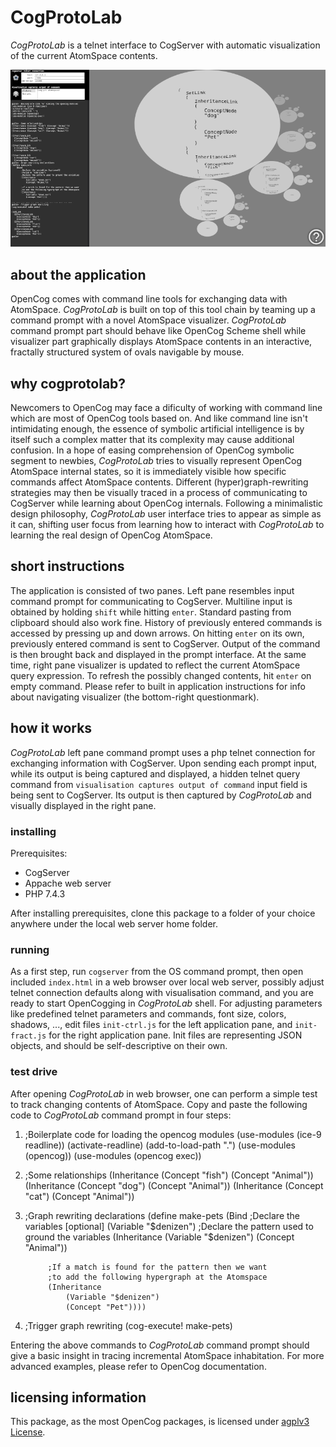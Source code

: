 # CogProtoLab

*CogProtoLab* is a telnet interface to CogServer with automatic visualization of the current AtomSpace contents.

![](media/ssh-800-cogprotolab.png)

## about the application

OpenCog comes with command line tools for exchanging data with AtomSpace. *CogProtoLab* is built on top of this tool chain by teaming up a command prompt with a novel AtomSpace visualizer. *CogProtoLab* command prompt part should behave like OpenCog Scheme shell while visualizer part graphically displays AtomSpace contents in an interactive, fractally structured system of ovals navigable by mouse.

## why cogprotolab?

Newcomers to OpenCog may face a dificulty of working with command line which are most of OpenCog tools based on. And like command line isn't intimidating enough, the essence of symbolic artificial intelligence is by itself such a complex matter that its complexity may cause additional confusion. In a hope of easing comprehension of OpenCog symbolic segment to newbies, *CogProtoLab* tries to visually represent OpenCog AtomSpace internal states, so it is immediately visible how specific commands affect AtomSpace contents. Different (hyper)graph-rewriting strategies may then be visually traced in a process of communicating to CogServer while learning about OpenCog internals. Following a minimalistic design philosophy, *CogProtoLab* user interface tries to appear as simple as it can, shifting user focus from learning how to interact with *CogProtoLab* to learning the real design of OpenCog AtomSpace.

## short instructions

The application is consisted of two panes. Left pane resembles input command prompt for communicating to CogServer. Multiline input is obtained by holding `shift` while hitting `enter`. Standard pasting from clipboard should also work fine. History of previously entered commands is accessed by pressing up and down arrows. On hitting `enter` on its own, previously entered command is sent to CogServer. Output of the command is then brought back and displayed in the prompt interface. At the same time, right pane visualizer is updated to reflect the current AtomSpace query expression. To refresh the possibly changed contents, hit `enter` on empty command. Please refer to built in application instructions for info about navigating visualizer (the bottom-right questionmark).

## how it works

*CogProtoLab* left pane command prompt uses a php telnet connection for exchanging information with CogServer. Upon sending each prompt input, while its output is being captured and displayed, a hidden telnet query command from `visualisation captures output of command` input field is being sent to CogServer. Its output is then captured by *CogProtoLab* and visually displayed in the right pane.

### installing

Prerequisites:
- CogServer
- Appache web server
- PHP 7.4.3

After installing prerequisites, clone this package to a folder of your choice anywhere under the local web server home folder.

### running

As a first step, run `cogserver` from the OS command prompt, then open included `index.html` in a web browser over local web server, possibly adjust telnet connection defaults along with visualisation command, and you are ready to start OpenCogging in *CogProtoLab* shell. For adjusting parameters like predefined telnet parameters and commands, font size, colors, shadows, ..., edit files `init-ctrl.js` for the left application pane, and `init-fract.js` for the right application pane. Init files are representing JSON objects, and should be self-descriptive on their own.

### test drive

After opening *CogProtoLab* in web browser, one can perform a simple test to track changing contents of AtomSpace. Copy and paste the following code to *CogProtoLab* command prompt in four steps:

1. 
    ;Boilerplate code for loading the opencog modules
    (use-modules (ice-9 readline)) 
    (activate-readline)
    (add-to-load-path ".")
    (use-modules (opencog))
    (use-modules (opencog exec))

2. 
    ;Some relationships
    (Inheritance (Concept "fish") (Concept "Animal"))
    (Inheritance (Concept "dog") (Concept "Animal"))
    (Inheritance (Concept "cat") (Concept "Animal"))

3. 
    ;Graph rewriting declarations
    (define make-pets
        (Bind
            ;Declare the variables [optional]
            (Variable "$denizen")
            ;Declare the pattern used to ground the variables
            (Inheritance
                (Variable "$denizen")
                (Concept "Animal"))
            
            ;If a match is found for the pattern then we want
            ;to add the following hypergraph at the Atomspace
            (Inheritance
                (Variable "$denizen")
                (Concept "Pet"))))

4. 
    ;Trigger graph rewriting
    (cog-execute! make-pets)

Entering the above commands to *CogProtoLab* command prompt should give a basic insight in tracing incremental AtomSpace inhabitation. For more advanced examples, please refer to OpenCog documentation.

## licensing information

This package, as the most OpenCog packages, is licensed under [agplv3 License](LICENSE).

